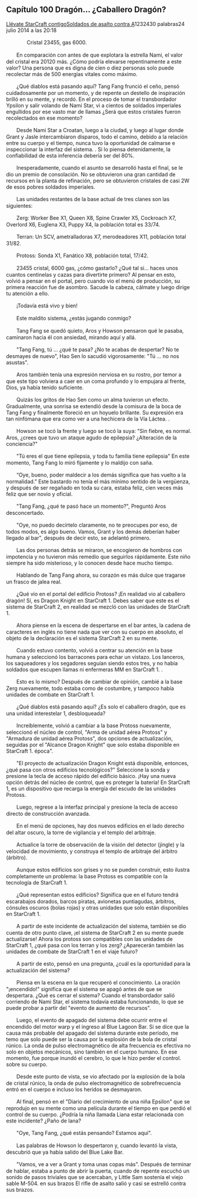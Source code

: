 
## Capítulo 100 Dragón... ¿Caballero Dragón?

[Llévate StarCraft contigo](https://www.qidian.com/book/3185575/)[Soldados de asalto contra A](https://my.qidian.com/author/3913067/)1232430 palabras24 julio 2014 a las 20:18

　　　　Cristal 23455, gas 6000.

　　En comparación con antes de que explotara la estrella Nami, el valor del cristal era 20120 más. ¿Cómo podría elevarse repentinamente a este valor? Una persona que es digna de cien o diez personas solo puede recolectar más de 500 energías vitales como máximo.

　　¿Qué diablos está pasando aquí? Tang Fang frunció el ceño, pensó cuidadosamente por un momento, y de repente un destello de inspiración brilló en su mente, y recordó. En el proceso de tomar el transbordador Ypsilon y salir volando de Nami Star, vi a cientos de soldados imperiales engullidos por ese vasto mar de llamas ¿Será que estos cristales fueron recolectados en ese momento?

　　Desde Nami Star a Croatan, luego a la ciudad, y luego al lugar donde Grant y Jasle intercambiaron disparos, todo el camino, debido a la relación entre su cuerpo y el tiempo, nunca tuvo la oportunidad de calmarse e inspeccionar la interfaz del sistema. . Si lo piensa detenidamente, la confiabilidad de esta inferencia debería ser del 80%.

　　Inesperadamente, cuando el asunto se desarrolló hasta el final, se le dio un premio de consolación. No se obtuvieron una gran cantidad de recursos en la planta de refinación, pero se obtuvieron cristales de casi 2W de esos pobres soldados imperiales.

　　Las unidades restantes de la base actual de tres clanes son las siguientes:

　　Zerg: Worker Bee X1, Queen X8, Spine Crawler X5, Cockroach X7, Overlord X6, Euglena X3, Puppy X4, la población total es 33/74.

　　Terran: Un SCV, ametralladoras X7, merodeadores X11, población total 31/82.

　　Protoss: Sonda X1, Fanático X8, población total, 17/42.

　　23455 cristal, 6000 gas, ¿cómo gastarlo? ¿Qué tal si... haces unos cuantos centinelas y cazas para divertirte primero? Al pensar en esto, volvió a pensar en el portal, pero cuando vio el menú de producción, su primera reacción fue de asombro. Sacude la cabeza, cálmate y luego dirige tu atención a ello.

　　¡Todavía está vivo y bien!

　　Este maldito sistema, ¿estás jugando conmigo?

　　Tang Fang se quedó quieto, Aros y Howson pensaron qué le pasaba, caminaron hacia él con ansiedad, mirando aquí y allá.

　　"Tang Fang, tú ... ¿qué te pasa? ¿No te acabas de despertar? No te desmayes de nuevo", Hao Sen lo sacudió vigorosamente: "Tú ... no nos asustas".

　　Aros también tenía una expresión nerviosa en su rostro, por temor a que este tipo volviera a caer en un coma profundo y lo empujara al frente, Dios, ya había tenido suficiente.

　　Quizás los gritos de Hao Sen como un alma tuvieron un efecto. Gradualmente, una sonrisa se extendió desde la comisura de la boca de Tang Fang y finalmente floreció en un hoyuelo brillante. Su expresión era tan ninfómana que era como ver a una hechicera de la Vía Láctea. .

　　Howson se tocó la frente y luego se tocó la suya: "Sin fiebre, es normal. Aros, ¿crees que tuvo un ataque agudo de epilepsia? ¿Alteración de la conciencia?"

　　"Tú eres el que tiene epilepsia, y toda tu familia tiene epilepsia" En este momento, Tang Fang lo miró fijamente y lo maldijo con saña.

　　“Oye, bueno, poder maldecir a los demás significa que has vuelto a la normalidad.” Este bastardo no tenía el más mínimo sentido de la vergüenza, y después de ser regañado en toda su cara, estaba feliz, cien veces más feliz que ser novio y oficial.

　　"Tang Fang, ¿qué te pasó hace un momento?", Preguntó Aros desconcertado.

　　"Oye, no puedo decírtelo claramente, no te preocupes por eso, de todos modos, es algo bueno. Vamos, Grant y los demás deberían haber llegado al bar", después de decir esto, se adelantó primero.

　　Las dos personas detrás se miraron, se encogieron de hombros con impotencia y no tuvieron más remedio que seguirlos rápidamente. Este niño siempre ha sido misterioso, y lo conocen desde hace mucho tiempo.

　　Hablando de Tang Fang ahora, su corazón es más dulce que tragarse un frasco de jalea real.

　　¿Qué vio en el portal del edificio Protoss? ¡En realidad vio al caballero dragón! Sí, es Dragon Knight en StarCraft 1. Debes saber que este es el sistema de StarCraft 2, en realidad se mezcló con las unidades de StarCraft 1.

　　Ahora piense en la escena de despertarse en el bar antes, la cadena de caracteres en inglés no tiene nada que ver con su cuerpo en absoluto, el objeto de la declaración es el sistema StarCraft 2 en su mente.

　　Cuando estuvo contento, volvió a centrar su atención en la base humana y seleccionó los barracones para echar un vistazo. Los lanceros, los saqueadores y los segadores seguían siendo estos tres, y no había soldados que escupen llamas ni enfermeras MM en StarCraft 1. .

　　Esto es lo mismo? Después de cambiar de opinión, cambié a la base Zerg nuevamente, todo estaba como de costumbre, y tampoco había unidades de combate en StarCraft 1.

　　¿Qué diablos está pasando aquí? ¿Es solo el caballero dragón, que es una unidad interestelar 1, desbloqueada?

　　Increíblemente, volvió a cambiar a la base Protoss nuevamente, seleccionó el núcleo de control, "Arma de unidad aérea Protoss" y "Armadura de unidad aérea Protoss", dos opciones de actualización, seguidas por el "Alcance Dragon Knight" que solo estaba disponible en StarCraft 1. época".

　　"El proyecto de actualización Dragon Knight está disponible, entonces, ¿qué pasa con otros edificios tecnológicos?" Seleccione la sonda y presione la tecla de acceso rápido del edificio básico. ¡Hay una nueva opción detrás del núcleo de control, que es proteger la batería! En StarCraft 1, es un dispositivo que recarga la energía del escudo de las unidades Protoss.

　　Luego, regrese a la interfaz principal y presione la tecla de acceso directo de construcción avanzada.

　　En el menú de opciones, hay dos nuevos edificios en el lado derecho del altar oscuro, la torre de vigilancia y el templo del arbitraje.

　　Actualice la torre de observación de la visión del detector (jingle) y la velocidad de movimiento, y construya el templo de arbitraje del árbitro (árbitro).

　　Aunque estos edificios son grises y no se pueden construir, esto ilustra completamente un problema: la base Protoss es compatible con la tecnología de StarCraft 1.

　　¿Qué representan estos edificios? Significa que en el futuro tendrá escarabajos dorados, barcos piratas, avionetas puntiagudas, árbitros, cónsules oscuros (bolas rojas) y otras unidades que solo están disponibles en StarCraft 1.

　　A partir de este incidente de actualización del sistema, también se dio cuenta de otro punto clave, ¡el sistema de StarCraft 2 en su mente puede actualizarse! Ahora los protoss son compatibles con las unidades de StarCraft 1, ¿qué pasa con los terran y los zerg? ¿Aparecerán también las unidades de combate de StarCraft 1 en el viaje futuro?

　　A partir de esto, pensó en una pregunta, ¿cuál es la oportunidad para la actualización del sistema?

　　Piensa en la escena en la que recuperó el conocimiento. La oración "¡encendido!" significa que el sistema se apagó antes de que se despertara. ¿Qué es cerrar el sistema? Cuando el transbordador salió corriendo de Nami Star, el sistema todavía estaba funcionando, lo que se puede probar a partir del "evento de aumento de recursos".

　　Luego, el evento de apagado del sistema debe ocurrir entre el encendido del motor warp y el ingreso al Blue Lagoon Bar. Si se dice que la causa más probable del apagado del sistema durante este período, me temo que solo puede ser la causa por la explosión de la bola de cristal rúnico. La onda de pulso electromagnético de alta frecuencia es efectiva no solo en objetos mecánicos, sino también en el cuerpo humano. En ese momento, fue porque inundó el cerebro, lo que le hizo perder el control. sobre su cuerpo.

　　Desde este punto de vista, se vio afectado por la explosión de la bola de cristal rúnico, la onda de pulso electromagnético de sobrefrecuencia entró en el cuerpo e incluso los heridos se desmayaron.

　　Al final, pensó en el "Diario del crecimiento de una niña Epsilon" que se reprodujo en su mente como una película durante el tiempo en que perdió el control de su cuerpo. ¿Podría la niña llamada Liana estar relacionada con este incidente? ¿Paño de lana?

　　"Oye, Tang Fang, ¿qué estás pensando? Estamos aquí".

　　Las palabras de Howson lo despertaron y, cuando levantó la vista, descubrió que ya había salido del Blue Lake Bar.

　　"Vamos, ve a ver a Grant y toma unas copas más". Después de terminar de hablar, estaba a punto de abrir la puerta, cuando de repente escuchó un sonido de pasos triviales que se acercaban, y Little Sam sostenía el viejo sable M-504. en sus brazos El rifle de asalto salió y casi se estrelló contra sus brazos.